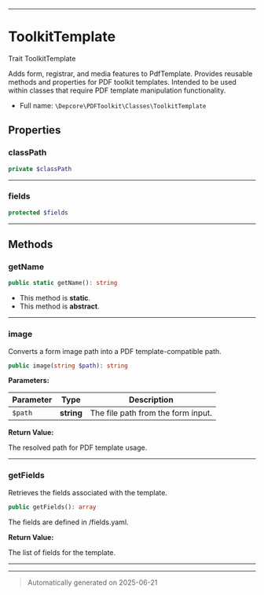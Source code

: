 ***

# ToolkitTemplate

Trait ToolkitTemplate

Adds form, registrar, and media features to PdfTemplate.
Provides reusable methods and properties for PDF toolkit templates.
Intended to be used within classes that require PDF template manipulation functionality.

* Full name: `\Depcore\PDFToolkit\Classes\ToolkitTemplate`



## Properties


### classPath



```php
private $classPath
```






***

### fields



```php
protected $fields
```






***

## Methods


### getName



```php
public static getName(): string
```



* This method is **static**.
* This method is **abstract**.







***

### image

Converts a form image path into a PDF template-compatible path.

```php
public image(string $path): string
```








**Parameters:**

| Parameter | Type | Description |
|-----------|------|-------------|
| `$path` | **string** | The file path from the form input. |


**Return Value:**

The resolved path for PDF template usage.




***

### getFields

Retrieves the fields associated with the template.

```php
public getFields(): array
```

The fields are defined in <templateclassname>/fields.yaml.







**Return Value:**

The list of fields for the template.




***

***
> Automatically generated on 2025-06-21

